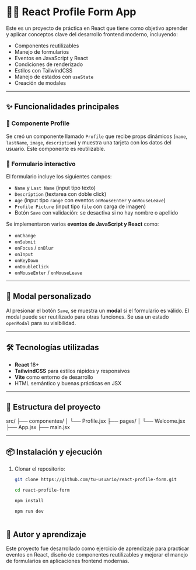 # 🧑‍💻 React Profile Form App

Este es un proyecto de práctica en React que tiene como objetivo aprender y aplicar conceptos clave del desarrollo frontend moderno, incluyendo:

- Componentes reutilizables
- Manejo de formularios
- Eventos en JavaScript y React
- Condiciones de renderizado
- Estilos con TailwindCSS
- Manejo de estados con `useState`
- Creación de modales

---

## ✨ Funcionalidades principales

### 🧩 Componente Profile
Se creó un componente llamado `Profile` que recibe props dinámicos (`name`, `lastName`, `image`, `description`) y muestra una tarjeta con los datos del usuario. Este componente es reutilizable.

### 📝 Formulario interactivo
El formulario incluye los siguientes campos:

- `Name` y `Last Name` (input tipo texto)
- `Description` (textarea con doble click)
- `Age` (input tipo `range` con eventos `onMouseEnter` y `onMouseLeave`)
- `Profile Picture` (input tipo `file` con carga de imagen)
- Botón `Save` con validación: se desactiva si no hay nombre o apellido

Se implementaron varios **eventos de JavaScript y React** como:

- `onChange`
- `onSubmit`
- `onFocus` / `onBlur`
- `onInput`
- `onKeyDown`
- `onDoubleClick`
- `onMouseEnter` / `onMouseLeave`

---

## 🧪 Modal personalizado

Al presionar el botón `Save`, se muestra un **modal** si el formulario es válido. El modal puede ser reutilizado para otras funciones. Se usa un estado `openModal` para su visibilidad.

---

## 🛠️ Tecnologías utilizadas

- **React** 18+
- **TailwindCSS** para estilos rápidos y responsivos
- **Vite** como entorno de desarrollo
- HTML semántico y buenas prácticas en JSX

---

## 📁 Estructura del proyecto

src/
├── componentes/
│ └── Profile.jsx
├── pages/
│ └── Welcome.jsx
├── App.jsx
├── main.jsx


---

## 📦 Instalación y ejecución

1. Clonar el repositorio:
   ```bash
   git clone https://github.com/tu-usuario/react-profile-form.git
   
   cd react-profile-form
   
   npm install
   
   npm run dev
   


## 🧠 Autor y aprendizaje
Este proyecto fue desarrollado como ejercicio de aprendizaje para practicar eventos en React, diseño de componentes reutilizables y mejorar el manejo de formularios en aplicaciones frontend modernas.
